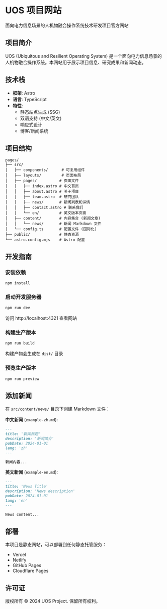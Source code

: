 # UOS 项目网站

面向电力信息场景的人机物融合操作系统技术研发项目官方网站

## 项目简介

UOS (Ubiquitous and Resilient Operating System) 是一个面向电力信息场景的人机物融合操作系统。本网站用于展示项目信息、研究成果和新闻动态。

## 技术栈

- **框架**: Astro
- **语言**: TypeScript
- **特性**: 
  - 静态站点生成 (SSG)
  - 双语支持 (中文/英文)
  - 响应式设计
  - 博客/新闻系统

## 项目结构

```
pages/
├── src/
│   ├── components/      # 可复用组件
│   ├── layouts/         # 页面布局
│   ├── pages/          # 页面文件
│   │   ├── index.astro # 中文首页
│   │   ├── about.astro # 关于项目
│   │   ├── team.astro  # 研究团队
│   │   ├── news/       # 新闻列表和详情
│   │   ├── contact.astro # 联系我们
│   │   └── en/         # 英文版本页面
│   ├── content/        # 内容集合 (新闻文章)
│   │   └── news/       # 新闻 Markdown 文件
│   └── config.ts       # 配置文件 (国际化)
├── public/             # 静态资源
└── astro.config.mjs    # Astro 配置
```

## 开发指南

### 安装依赖

```bash
npm install
```

### 启动开发服务器

```bash
npm run dev
```

访问 http://localhost:4321 查看网站

### 构建生产版本

```bash
npm run build
```

构建产物会生成在 `dist/` 目录

### 预览生产版本

```bash
npm run preview
```

## 添加新闻

在 `src/content/news/` 目录下创建 Markdown 文件：

**中文新闻** (`example-zh.md`):
```markdown
---
title: '新闻标题'
description: '新闻简介'
pubDate: 2024-01-01
lang: 'zh'
---

新闻内容...
```

**英文新闻** (`example-en.md`):
```markdown
---
title: 'News Title'
description: 'News description'
pubDate: 2024-01-01
lang: 'en'
---

News content...
```

## 部署

本项目是静态网站，可以部署到任何静态托管服务：

- Vercel
- Netlify
- GitHub Pages
- Cloudflare Pages

## 许可证

版权所有 © 2024 UOS Project. 保留所有权利。
